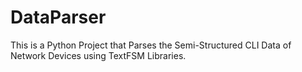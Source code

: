 # DataParser
This is a Python Project that Parses the Semi-Structured CLI Data of Network Devices using TextFSM Libraries.
